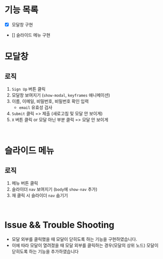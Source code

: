 # 기능 목록

- [x] 모달창 구현
- [] 슬라이드 메뉴 구현

# 모달창

## 로직

1. `Sign Up` 버튼 클릭
2. 모달창 보여지기 (`show-modal`, `keyframes` 애니메이션)
3. 이름, 이메일, 비밀번호, 비밀번호 확인 입력
   - `email` 유효성 검사
4. `Submit` 클릭 => 제출 (새로고침 및 모달 안 보이게)
5. `X` 버튼 클릭 or 모달 아닌 부분 클릭 => 모달 안 보이게

<br>

# 슬라이드 메뉴

## 로직

1. 메뉴 버튼 클릭
2. 슬라이더 `nav` 보여지기 (`body`에 `show-nav` 추가)
3. 재 클릭 시 슬라이더 `nav` 숨기기

<br>

# Issue && Trouble Shooting

- 모달 외부를 클릭했을 때 모달이 닫히도록 하는 기능을 구현하였습니다.
- 이에 따라 모달이 열려졌을 때 모달 외부를 클릭하는 경우(모달의 상위 노드) 모달이 닫히도록 하는 기능을 추가하였습니다

